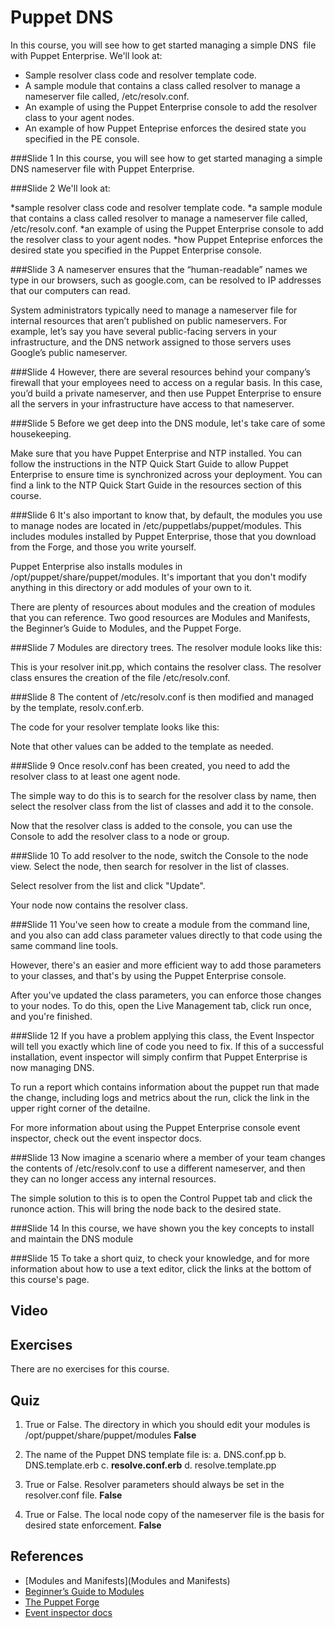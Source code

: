 # Puppet DNS

In this course, you will see how to get started managing a simple DNS  file with Puppet Enterprise. We'll look at:

*   Sample resolver class code and resolver template code.
*   A sample module that contains a class called resolver to manage a nameserver file called, /etc/resolv.conf.
*   An example of using the Puppet Enterprise console to add the resolver class to your agent nodes.
*   An example of how Puppet Enteprise enforces the desired state you specified in the PE console.

###Slide 1
In this course, you will see how to get started managing a simple DNS nameserver file with Puppet Enterprise.


###Slide 2
We'll look at:

*sample resolver class code and resolver template code.
*a sample module that contains a class called resolver to manage a nameserver file called, /etc/resolv.conf.
*an example of using the Puppet Enterprise console to add the resolver class to your agent nodes.
*how Puppet Enteprise enforces the desired state you specified in the Puppet Enterprise console.


###Slide 3
A nameserver ensures that the “human-readable” names we type in our browsers, such as google.com, can be resolved to IP addresses that our computers can read.

System administrators typically need to manage a nameserver file for internal resources that aren’t published on public nameservers. For example, let’s say you have several public-facing servers in your infrastructure, and the DNS network assigned to those servers uses Google’s public nameserver.


###Slide 4
However, there are several resources behind your company’s firewall that your employees need to access on a regular basis. In this case, you’d build a private nameserver, and then use Puppet Enterprise to ensure all the servers in your infrastructure have access to that nameserver.


###Slide 5
Before we get deep into the DNS module, let's take care of some housekeeping.

Make sure that you have Puppet Enterprise and NTP installed. You can follow the instructions in the NTP Quick Start Guide to allow Puppet Enterprise to ensure time is synchronized across your deployment. You can find a link to the NTP Quick Start Guide in the resources section of this course.


###Slide 6
It's also important to know that, by default, the modules you use to manage nodes are located in /etc/puppetlabs/puppet/modules. This includes modules installed by Puppet Enterprise, those that you download from the Forge, and those you write yourself.

Puppet Enterprise also installs modules in /opt/puppet/share/puppet/modules. It's important that you don't modify anything in this directory or add modules of your own to it.

There are plenty of resources about modules and the creation of modules that you can reference. Two good resources are Modules and Manifests, the Beginner’s Guide to Modules, and the Puppet Forge.



###Slide 7
Modules are directory trees. The resolver module looks like this:

This is your resolver init.pp, which contains the resolver class. The resolver class ensures the creation of the file /etc/resolv.conf. 


###Slide 8
The content of /etc/resolv.conf is then modified and managed by the template, resolv.conf.erb. 

The code for your resolver template looks like this:

Note that other values can be added to the template as needed.


###Slide 9
Once resolv.conf has been created, you need to add the resolver class to at least one agent node.

The simple way to do this is to search for the resolver class by name, then select the resolver class from the list of classes and add it to the console.

Now that the resolver class is added to the console, you can use the Console to add the resolver class to a node or group.   


###Slide 10
To add resolver to the node, switch the Console to the node view. Select the node, then search for resolver in the list of classes. 

Select resolver from the list and click "Update".

Your node now contains the resolver class.


###Slide 11
You've seen how to create a module from the command line, and you also can add class parameter values directly to that code using the same command line tools.  

However, there's an easier and more efficient way to add those parameters to your classes, and that's by using the Puppet Enterprise console.

After you've updated the class parameters, you can enforce those changes to your nodes. To do this, open the Live Management tab, click run once, and you're finished. 



###Slide 12
If you have a problem applying this class, the Event Inspector will tell you exactly which line of code you need to fix. If this of a successful installation, event inspector will simply confirm that Puppet Enterprise is now managing DNS.

To run a report which contains information about the puppet run that made the change, including logs and metrics about the run, click the link in the upper right corner of the detailne. 

For more information about using the Puppet Enterprise console event inspector, check out the event inspector docs. 


###Slide 13
Now imagine a scenario where a member of your team changes the contents of /etc/resolv.conf to use a different nameserver, and then they can no longer access any internal resources.

The simple solution to this is to open the Control Puppet tab and click the runonce action. This will bring the node back to the desired state.


###Slide 14
In this course, we have shown you the key concepts to install and maintain the DNS module



###Slide 15
To take a short quiz, to check your knowledge, and for more information about how to use a text editor,  click the links at the bottom of this course's page.

## Video ##

## Exercises ##
There are no exercises for this course.

## Quiz ##

1. True or False. The directory in which you should edit your modules is /opt/puppet/share/puppet/modules **False**

2. The name of the Puppet DNS template file is:
	a. DNS.conf.pp
	b. DNS.template.erb
	c. **resolve.conf.erb**
	d. resolve.template.pp

4. True or False. Resolver parameters should always be set in the resolver.conf file. **False**

5. True or False. The local node copy of the nameserver file is the basis for desired state enforcement. **False**

## References ##
* [Modules and Manifests](Modules and Manifests)
* [Beginner’s Guide to Modules](https://docs.puppetlabs.com/pe/latest/guides/module_guides/bgtm.html)
* [The Puppet Forge](https://forge.puppetlabs.com/)
* [Event inspector docs](https://docs.puppetlabs.com/pe/latest/console_event_inspector)
